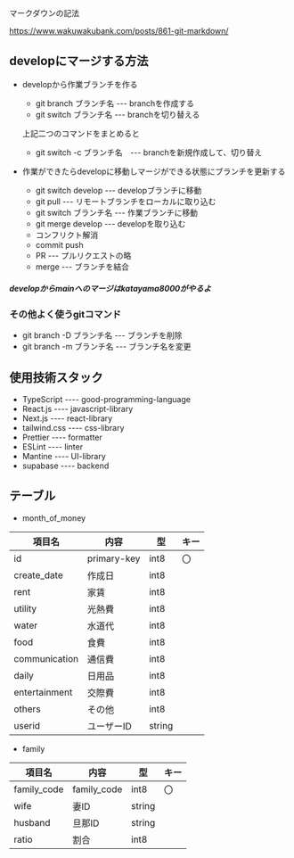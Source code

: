 マークダウンの記法

https://www.wakuwakubank.com/posts/861-git-markdown/

## developにマージする方法
- developから作業ブランチを作る
  - git branch ブランチ名 --- branchを作成する
  - git switch ブランチ名 --- branchを切り替える
  
  
  上記二つのコマンドをまとめると
  - git switch -c ブランチ名　--- branchを新規作成して、切り替え
  
- 作業ができたらdevelopに移動しマージができる状態にブランチを更新する
  - git switch develop --- developブランチに移動
  - git pull --- リモートブランチをローカルに取り込む
  - git switch ブランチ名 --- 作業ブランチに移動
  - git merge develop --- developを取り込む　
  - コンフリクト解消
  - commit push
  - PR --- プルリクエストの略
  - merge --- ブランチを結合
 
 ##### developからmainへのマージはkatayama8000がやるよ
 
 ### その他よく使うgitコマンド
  - git branch -D ブランチ名 --- ブランチを削除
  - git branch -m ブランチ名 --- ブランチ名を変更
 
 
  
 
## 使用技術スタック
- TypeScript ---- good-programming-language
- React.js ---- javascript-library
- Next.js ---- react-library
- tailwind.css ---- css-library
- Prettier ---- formatter
- ESLint ---- linter
- Mantine ---- UI-library
- supabase ---- backend

## テーブル
 - month_of_money
 
項目名|内容|型|キー
---|---|---|---
id|primary-key|int8|〇
create_date|作成日|int8|
rent|家賃|int8|
utility|光熱費|int8|
water|水道代|int8|
food|食費|int8|
communication|通信費|int8|
daily|日用品|int8|
entertainment|交際費|int8|
others|その他|int8|
userid|ユーザーID|string|

 - family
 
項目名|内容|型|キー
---|---|---|---
family_code|family_code|int8|〇
wife|妻ID|string|
husband|旦那ID|string|
ratio|割合|int8|
